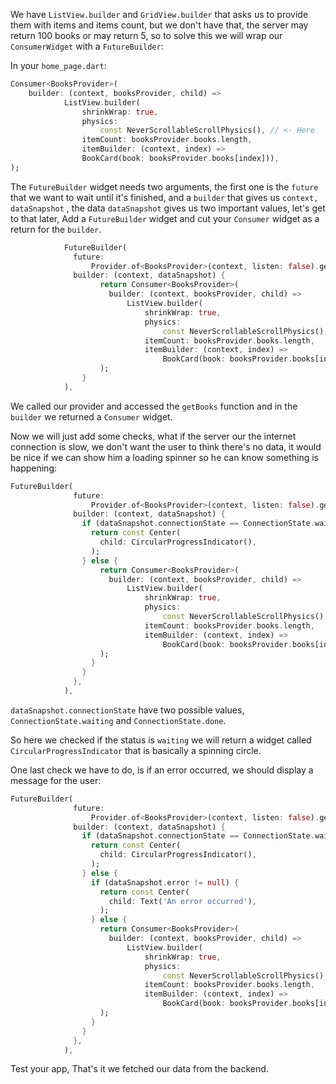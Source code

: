 We have `ListView.builder` and `GridView.builder` that asks us to provide them with items and items count, but we don't have that, the server may return 100 books or may return 5, so to solve this we will wrap our `ConsumerWidget` with a `FutureBuilder`:

In your `home_page.dart`:

```dart
Consumer<BooksProvider>(
    builder: (context, booksProvider, child) =>
            ListView.builder(
                shrinkWrap: true,
                physics:
                    const NeverScrollableScrollPhysics(), // <- Here
                itemCount: booksProvider.books.length,
                itemBuilder: (context, index) =>
                BookCard(book: booksProvider.books[index])),
);
```

The `FutureBuilder` widget needs two arguments, the first one is the `future` that we want to wait until it's finished, and a `builder` that gives us `context, dataSnapshot` , the data `dataSnapshot` gives us two important values, let's get to that later, Add a `FutureBuilder` widget and cut your `Consumer` widget as a return for the `builder`.

```dart
            FutureBuilder(
              future:
                  Provider.of<BooksProvider>(context, listen: false).getBooks(),
              builder: (context, dataSnapshot) {
                    return Consumer<BooksProvider>(
                      builder: (context, booksProvider, child) =>
                          ListView.builder(
                              shrinkWrap: true,
                              physics:
                                  const NeverScrollableScrollPhysics(), // <- Here
                              itemCount: booksProvider.books.length,
                              itemBuilder: (context, index) =>
                                  BookCard(book: booksProvider.books[index])),
                    );
                }
            ),
```

We called our provider and accessed the `getBooks` function and in the `builder` we returned a `Consumer` widget.

Now we will just add some checks, what if the server our the internet connection is slow, we don't want the user to think there's no data, it would be nice if we can show him a loading spinner so he can know something is happening:

```dart
FutureBuilder(
              future:
                  Provider.of<BooksProvider>(context, listen: false).getBooks(),
              builder: (context, dataSnapshot) {
                if (dataSnapshot.connectionState == ConnectionState.waiting) {
                  return const Center(
                    child: CircularProgressIndicator(),
                  );
                } else {
                    return Consumer<BooksProvider>(
                      builder: (context, booksProvider, child) =>
                          ListView.builder(
                              shrinkWrap: true,
                              physics:
                                  const NeverScrollableScrollPhysics(), // <- Here
                              itemCount: booksProvider.books.length,
                              itemBuilder: (context, index) =>
                                  BookCard(book: booksProvider.books[index])),
                    );
                  }
                }
              },
            ),
```

`dataSnapshot.connectionState` have two possible values, `ConnectionState.waiting` and `ConnectionState.done`.

So here we checked if the status is `waiting` we will return a widget called `CircularProgressIndicator` that is basically a spinning circle.

One last check we have to do, is if an error occurred, we should display a message for the user:

```dart
FutureBuilder(
              future:
                  Provider.of<BooksProvider>(context, listen: false).getBooks(),
              builder: (context, dataSnapshot) {
                if (dataSnapshot.connectionState == ConnectionState.waiting) {
                  return const Center(
                    child: CircularProgressIndicator(),
                  );
                } else {
                  if (dataSnapshot.error != null) {
                    return const Center(
                      child: Text('An error occurred'),
                    );
                  } else {
                    return Consumer<BooksProvider>(
                      builder: (context, booksProvider, child) =>
                          ListView.builder(
                              shrinkWrap: true,
                              physics:
                                  const NeverScrollableScrollPhysics(), // <- Here
                              itemCount: booksProvider.books.length,
                              itemBuilder: (context, index) =>
                                  BookCard(book: booksProvider.books[index])),
                    );
                  }
                }
              },
            ),
```

Test your app, That's it we fetched our data from the backend.
